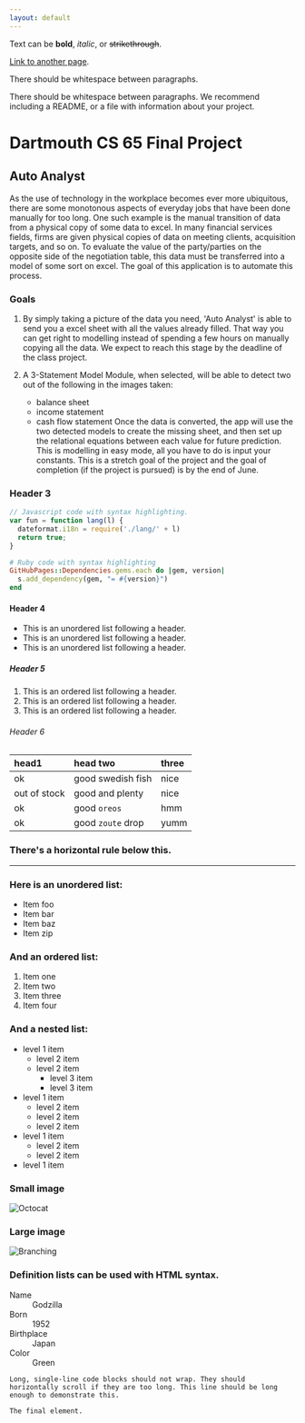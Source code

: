 ```yaml
---
layout: default
---
```


Text can be **bold**, _italic_, or ~~strikethrough~~.

[Link to another page](./another-page.html).

There should be whitespace between paragraphs.

There should be whitespace between paragraphs. We recommend including a README, or a file with information about your project.

# Dartmouth CS 65 Final Project 

## Auto Analyst 

As the use of technology in the workplace becomes ever more ubiquitous, there are some monotonous aspects of everyday jobs that have been done manually for too long. One such example is the manual transition of data from a physical copy of some data to excel. In many financial services fields, firms are given physical copies of data on meeting clients, acquisition targets, and so on. To evaluate the value of the party/parties on the opposite side of the negotiation table, this data must be transferred into a model of some sort on excel. The goal of this application is to automate this process.

### Goals 

1.  By simply taking a picture of the data you need, 'Auto Analyst' is able to send you a excel sheet with all the values already filled. That way you can get right to modelling instead of spending a few hours on manually copying all the data. We expect to reach this stage by the deadline of the class project.

2. A 3-Statement Model Module, when selected, will be able to detect two out of the following in the images taken: 
   *  balance sheet 
   *  income statement 
   *  cash flow statement
Once the data is converted, the app will use the two detected models to create the missing sheet, and then set up the relational equations between each value for future prediction. This is modelling in easy mode, all you have to do is input your constants. This is a stretch goal of the project and the goal of completion (if the project is pursued) is by the end of June. 

### Header 3

```js
// Javascript code with syntax highlighting.
var fun = function lang(l) {
  dateformat.i18n = require('./lang/' + l)
  return true;
}
```

```ruby
# Ruby code with syntax highlighting
GitHubPages::Dependencies.gems.each do |gem, version|
  s.add_dependency(gem, "= #{version}")
end
```

#### Header 4

*   This is an unordered list following a header.
*   This is an unordered list following a header.
*   This is an unordered list following a header.

##### Header 5

1.  This is an ordered list following a header.
2.  This is an ordered list following a header.
3.  This is an ordered list following a header.

###### Header 6

| head1        | head two          | three |
|:-------------|:------------------|:------|
| ok           | good swedish fish | nice  |
| out of stock | good and plenty   | nice  |
| ok           | good `oreos`      | hmm   |
| ok           | good `zoute` drop | yumm  |

### There's a horizontal rule below this.

* * *

### Here is an unordered list:

*   Item foo
*   Item bar
*   Item baz
*   Item zip

### And an ordered list:

1.  Item one
1.  Item two
1.  Item three
1.  Item four

### And a nested list:

- level 1 item
  - level 2 item
  - level 2 item
    - level 3 item
    - level 3 item
- level 1 item
  - level 2 item
  - level 2 item
  - level 2 item
- level 1 item
  - level 2 item
  - level 2 item
- level 1 item

### Small image

![Octocat](https://github.githubassets.com/images/icons/emoji/octocat.png)

### Large image

![Branching](https://guides.github.com/activities/hello-world/branching.png)


### Definition lists can be used with HTML syntax.

<dl>
<dt>Name</dt>
<dd>Godzilla</dd>
<dt>Born</dt>
<dd>1952</dd>
<dt>Birthplace</dt>
<dd>Japan</dd>
<dt>Color</dt>
<dd>Green</dd>
</dl>

```
Long, single-line code blocks should not wrap. They should horizontally scroll if they are too long. This line should be long enough to demonstrate this.
```

```
The final element.
```

